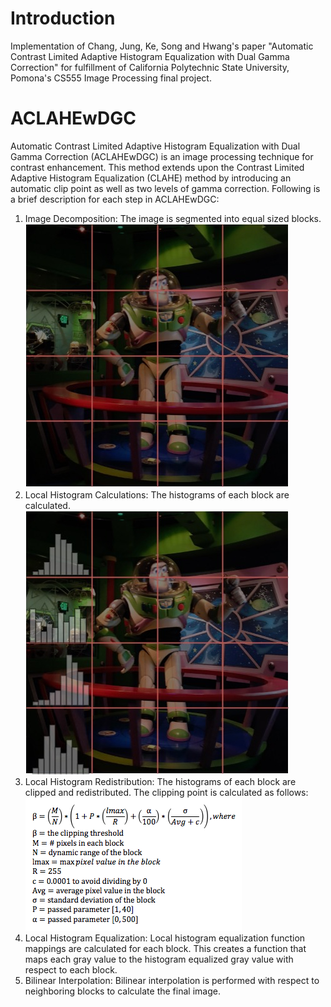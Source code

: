 # Introduction 
Implementation of Chang, Jung, Ke, Song and Hwang's paper "Automatic Contrast Limited Adaptive Histogram Equalization with Dual Gamma Correction" for fulfillment of California Polytechnic State University, Pomona's CS555 Image Processing final project.

# ACLAHEwDGC
Automatic Contrast Limited Adaptive Histogram Equalization with Dual Gamma Correction (ACLAHEwDGC) is an image processing technique for contrast enhancement. This method extends upon the Contrast Limited Adaptive Histogram Equalization (CLAHE) method by introducing an automatic clip point as well as two levels of gamma correction. Following is a brief description for each step in ACLAHEwDGC:
1) Image Decomposition: The image is segmented into equal sized blocks.
![alt text](https://github.com/jrlepere/ACLAHEwDGC/blob/master/imgs/Buzz_Cut.jpg)
2) Local Histogram Calculations: The histograms of each block are calculated.
![alt text](https://github.com/jrlepere/ACLAHEwDGC/blob/master/imgs/Buzz_Cut_Histo.jpg)
3) Local Histogram Redistribution: The histograms of each block are clipped and redistributed. The clipping point is calculated as follows: 
![alt text](https://github.com/jrlepere/ACLAHEwDGC/blob/master/imgs/Clipping_Calculation.png)
4) Local Histogram Equalization: Local histogram equalization function mappings are calculated for each block. This creates a function that maps each gray value to the histogram equalized gray value with respect to each block.
5) Bilinear Interpolation: Bilinear interpolation is performed with respect to neighboring blocks to calculate the final image.
